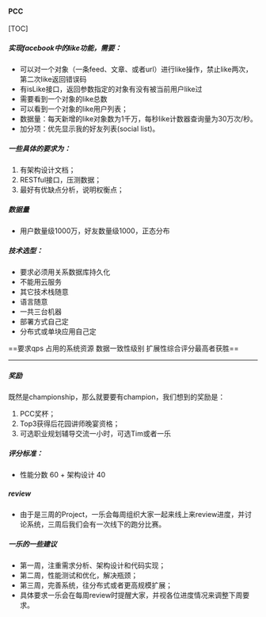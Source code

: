 #### PCC

[TOC]

##### 实现facebook中的like功能，需要：

* 可以对一个对象（一条feed、文章、或者url）进行like操作，禁止like两次，第二次like返回错误码
* 有isLike接口，返回参数指定的对象有没有被当前用户like过
* 需要看到一个对象的like总数
* 可以看到一个对象的like用户列表；
* 数据量：每天新增的like对象数为1千万，每秒like计数器查询量为30万次/秒。
* 加分项：优先显示我的好友列表(social list)。

##### 一些具体的要求为：

1. 有架构设计文档；
2. RESTful接口，压测数据；
3. 最好有优缺点分析，说明权衡点；

##### 数据量

- 用户数量级1000万，好友数量级1000，正态分布

##### 技术选型：

- 要求必须用关系数据库持久化
- 不能用云服务
- 其它技术栈随意
- 语言随意
- 一共三台机器
- 部署方式自己定
- 分布式或单块应用自己定

==要求qps  占用的系统资源  数据一致性级别  扩展性综合评分最高者获胜==

---

##### 奖励

既然是championship，那么就要要有champion，我们想到的奖励是：

1. PCC奖杯；
2. Top3获得后花园讲师晚宴资格；
3. 可选职业规划辅导交流一小时，可选Tim或者一乐

##### 评分标准：

- 性能分数 60 + 架构设计 40

##### review

- 由于是三周的Project，一乐会每周组织大家一起来线上来review进度，并讨论系统，三周后我们会有一次线下的跑分比赛。

##### 一乐的一些建议

- 第一周，注重需求分析、架构设计和代码实现；
- 第二周，性能测试和优化，解决瓶颈；
- 第三周，完善系统，往分布式或者更高规模扩展；
- 具体要求一乐会在每周review时提醒大家，并视各位进度情况来调整下周要求。

